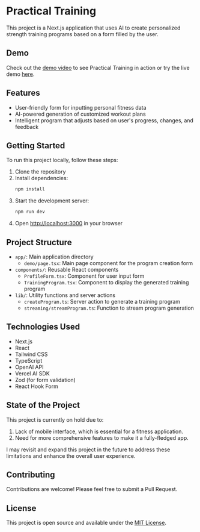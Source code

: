 # Practical Training

This project is a Next.js application that uses AI to create personalized strength training programs based on a form filled by the user.

## Demo

Check out the [demo video](https://youtu.be/eB_eud9jf8g) to see Practical Training in action or try the live demo [here](https://practical-training.vercel.app/).

## Features

- User-friendly form for inputting personal fitness data
- AI-powered generation of customized workout plans
- Intelligent program that adjusts based on user's progress, changes, and feedback

## Getting Started

To run this project locally, follow these steps:

1. Clone the repository
2. Install dependencies:
   ```bash
   npm install
   ```
3. Start the development server:
   ```bash
   npm run dev
   ```
4. Open [http://localhost:3000](http://localhost:3000) in your browser

## Project Structure

- `app/`: Main application directory
  - `demo/page.tsx`: Main page component for the program creation form
- `components/`: Reusable React components
  - `ProfileForm.tsx`: Component for user input form
  - `TrainingProgram.tsx`: Component to display the generated training program
- `lib/`: Utility functions and server actions
  - `createProgram.ts`: Server action to generate a training program
  - `streaming/streamProgram.ts`: Function to stream program generation

## Technologies Used

- Next.js
- React
- Tailwind CSS
- TypeScript
- OpenAI API
- Vercel AI SDK
- Zod (for form validation)
- React Hook Form


## State of the Project

This project is currently on hold due to:

1. Lack of mobile interface, which is essential for a fitness application.
2. Need for more comprehensive features to make it a fully-fledged app.

I may revisit and expand this project in the future to address these limitations and enhance the overall user experience.

## Contributing

Contributions are welcome! Please feel free to submit a Pull Request.

## License

This project is open source and available under the [MIT License](LICENSE).
